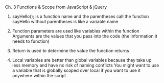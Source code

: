 Ch. 3 Functions & Scope from JavaScript & jQuery

1. sayHello(); is a function name and the parentheses call the function
sayHello without parentheses is like a variable name

2. Function parameters are used like variables within the function
Arguments are the values that you pass into the code (the information it needs to function)

3. Return is used to determine the value the function returns

4. Local variables are better than global variables because they take up less memory and have no risk of naming conflicts
You might want to use a variable that is globally scoped over local if you want to use it anywhere within the script
